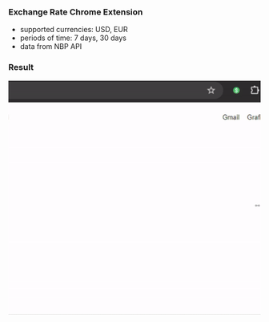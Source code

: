 ### Exchange Rate Chrome Extension

- supported currencies: USD, EUR
- periods of time: 7 days, 30 days
- data from NBP API

### Result

![](https://github.com/BlackRaven18/Currency-Exchange-Rate-Chrome-Extension/blob/main/use-example.gif)
